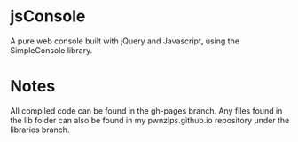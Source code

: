 # jsConsole
A pure web console built with jQuery and Javascript, using the SimpleConsole library.







# Notes
All compiled code can be found in the gh-pages branch.
Any files found in the lib folder can also be found in my pwnzlps.github.io repository under the libraries branch.
